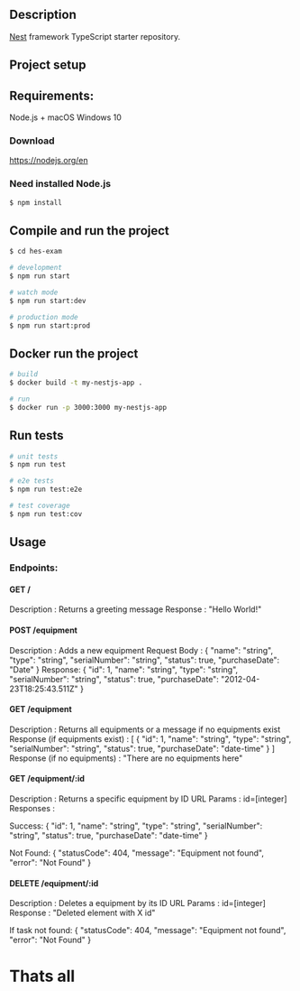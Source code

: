 ## Description

[Nest](https://github.com/nestjs/nest) framework TypeScript starter repository.

## Project setup

## Requirements:
Node.js +
macOS
Windows 10

### Download
https://nodejs.org/en

### Need installed Node.js

```bash
$ npm install
```

## Compile and run the project

```bash
$ cd hes-exam

# development
$ npm run start

# watch mode
$ npm run start:dev

# production mode
$ npm run start:prod
```

## Docker run the project

```bash
# build
$ docker build -t my-nestjs-app .

# run
$ docker run -p 3000:3000 my-nestjs-app
```

## Run tests

```bash
# unit tests
$ npm run test

# e2e tests
$ npm run test:e2e

# test coverage
$ npm run test:cov
```

## Usage

### Endpoints:

#### GET /

Description : Returns a greeting message
Response :
"Hello World!"

#### POST /equipment

Description : Adds a new equipment
Request Body :
{
"name": "string",
"type": "string",
"serialNumber": "string",
"status": true,
"purchaseDate": "Date"
}
Response:
{
"id": 1,
"name": "string",
"type": "string",
"serialNumber": "string",
"status": true,
"purchaseDate": "2012-04-23T18:25:43.511Z"
}

#### GET /equipment

Description : Returns all equipments or a message if no equipments exist
Response (if equipments exist) :
[
{
"id": 1,
"name": "string",
"type": "string",
"serialNumber": "string",
"status": true,
"purchaseDate": "date-time"
}
]
Response (if no equipments) :
"There are no equipments here"

#### GET /equipment/:id

Description : Returns a specific equipment by ID
URL Params : id=[integer]
Responses :

Success:
{
"id": 1,
"name": "string",
"type": "string",
"serialNumber": "string",
"status": true,
"purchaseDate": "date-time"
}

Not Found:
{
"statusCode": 404,
"message": "Equipment not found",
"error": "Not Found"
}

#### DELETE /equipment/:id

Description : Deletes a equipment by its ID
URL Params : id=[integer]
Response :
"Deleted element with X id"

If task not found:
{
"statusCode": 404,
"message": "Equipment not found",
"error": "Not Found"
}

# Thats all
